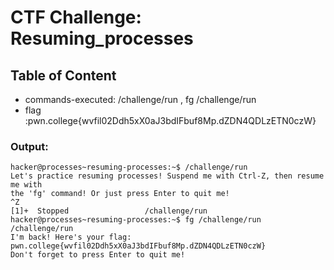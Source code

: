 # CTF Challenge: Resuming_processes

## Table of Content

- commands-executed: /challenge/run , fg /challenge/run
- flag :pwn.college{wvfil02Ddh5xX0aJ3bdIFbuf8Mp.dZDN4QDLzETN0czW}


### Output:
```console
hacker@processes~resuming-processes:~$ /challenge/run 
Let's practice resuming processes! Suspend me with Ctrl-Z, then resume me with 
the 'fg' command! Or just press Enter to quit me!
^Z
[1]+  Stopped                 /challenge/run
hacker@processes~resuming-processes:~$ fg /challenge/run 
/challenge/run
I'm back! Here's your flag:
pwn.college{wvfil02Ddh5xX0aJ3bdIFbuf8Mp.dZDN4QDLzETN0czW}
Don't forget to press Enter to quit me!
```
